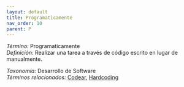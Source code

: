 ```yaml
---
layout: default
title: Programaticamente
nav_order: 10
parent: P
---
```


*Término:* Programaticamente  
*Definición:* Realizar una tarea a través de código escrito en lugar de manualmente.

*Taxonomía:* Desarrollo de Software  
*Términos relacionados:* [Codear](https://maleniski.github.io/diccionario-angl-tec-mx/docs/alfabeticamente/C/codear/), [Hardcoding](https://maleniski.github.io/diccionario-angl-tec-mx/docs/alfabeticamente/H/hardcoding/)
